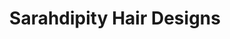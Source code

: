 ---
title: "Sarahdipity Hair Designs"
url: /grand-junction/sarahdipity-hair-designs/
shop: hairdresser
---
